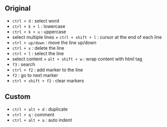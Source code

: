 Original
----
- `ctrl + d` : select word
- `ctrl + k + l` : lowercase
- `ctrl + k + u` : uppercase
- select multiple lines + `ctrl + shift + l` : cursor at the end of each line
- `ctrl + up/down` : move the line up/down
- `ctrl + x` : delete the line
- `ctrl + l` : select the line
- select content + `alt + shift + w` : wrap content with html tag
- `f3` : search
- `ctrl + f2` : add marker to the line
- `f2` : go to next marker
- `ctrl + shift + f2` : clear markers

Custom
-----
- `ctrl + alt + d` : duplicate
- `ctrl + q` : comment
- `ctrl + alt + a` : auto indent
